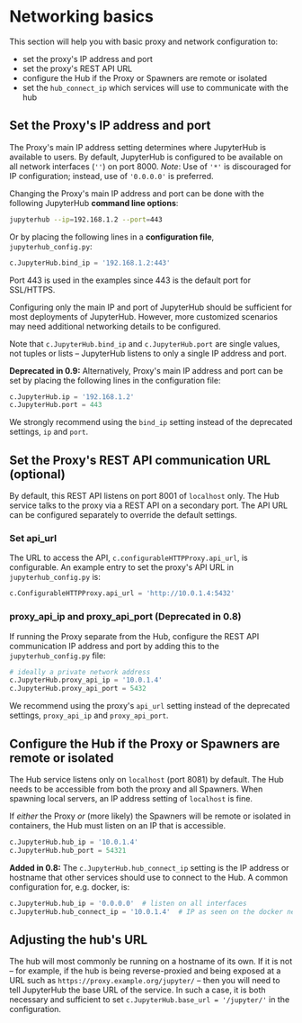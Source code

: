 # Networking basics

This section will help you with basic proxy and network configuration to:

- set the proxy's IP address and port
- set the proxy's REST API URL
- configure the Hub if the Proxy or Spawners are remote or isolated
- set the `hub_connect_ip` which services will use to communicate with the hub

## Set the Proxy's IP address and port

The Proxy's main IP address setting determines where JupyterHub is available to users.
By default, JupyterHub is configured to be available on all network interfaces
(`''`) on port 8000. _Note_: Use of `'*'` is discouraged for IP configuration;
instead, use of `'0.0.0.0'` is preferred.

Changing the Proxy's main IP address and port can be done with the following
JupyterHub **command line options**:

```bash
jupyterhub --ip=192.168.1.2 --port=443
```

Or by placing the following lines in a **configuration file**,
`jupyterhub_config.py`:

```python
c.JupyterHub.bind_ip = '192.168.1.2:443'
```
Port 443 is used in the examples since 443 is the default port for SSL/HTTPS.

Configuring only the main IP and port of JupyterHub should be sufficient for
most deployments of JupyterHub. However, more customized scenarios may need
additional networking details to be configured.

Note that `c.JupyterHub.bind_ip` and `c.JupyterHub.port` are single values,
not tuples or lists – JupyterHub listens to only a single IP address and
port.

**Deprecated in 0.9:** Alternatively, Proxy's main IP address and port can be set by placing the following lines in the configuration file:

```python
c.JupyterHub.ip = '192.168.1.2'
c.JupyterHub.port = 443
```

We strongly recommend using the `bind_ip` setting instead of the deprecated
settings, `ip` and `port`.


## Set the Proxy's REST API communication URL (optional)

By default, this REST API listens on port 8001 of `localhost` only.
The Hub service talks to the proxy via a REST API on a secondary port. The
API URL can be configured separately to override the default settings.

### Set api_url

The URL to access the API, `c.configurableHTTPProxy.api_url`, is configurable.
An example entry to set the proxy's API URL in `jupyterhub_config.py` is:

```python
c.ConfigurableHTTPProxy.api_url = 'http://10.0.1.4:5432'
```

### proxy_api_ip and proxy_api_port (Deprecated in 0.8)

If running the Proxy separate from the Hub, configure the REST API communication
IP address and port by adding this to the `jupyterhub_config.py` file:

```python
# ideally a private network address
c.JupyterHub.proxy_api_ip = '10.0.1.4'
c.JupyterHub.proxy_api_port = 5432
```

We recommend using the proxy's `api_url` setting instead of the deprecated
settings, `proxy_api_ip` and `proxy_api_port`.

## Configure the Hub if the Proxy or Spawners are remote or isolated

The Hub service listens only on `localhost` (port 8081) by default.
The Hub needs to be accessible from both the proxy and all Spawners.
When spawning local servers, an IP address setting of `localhost` is fine.

If _either_ the Proxy _or_ (more likely) the Spawners will be remote or
isolated in containers, the Hub must listen on an IP that is accessible.

```python
c.JupyterHub.hub_ip = '10.0.1.4'
c.JupyterHub.hub_port = 54321
```

**Added in 0.8:** The `c.JupyterHub.hub_connect_ip` setting is the IP address or
hostname that other services should use to connect to the Hub. A common
configuration for, e.g. docker, is:

```python
c.JupyterHub.hub_ip = '0.0.0.0'  # listen on all interfaces
c.JupyterHub.hub_connect_ip = '10.0.1.4'  # IP as seen on the docker network. Can also be a hostname.
```

## Adjusting the hub's URL

The hub will most commonly be running on a hostname of its own. If it
is not – for example, if the hub is being reverse-proxied and being
exposed at a URL such as `https://proxy.example.org/jupyter/` – then
you will need to tell JupyterHub the base URL of the service. In such
a case, it is both necessary and sufficient to set
`c.JupyterHub.base_url = '/jupyter/'` in the configuration.
